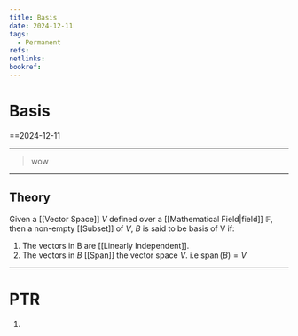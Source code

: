 ```yaml
---
title: Basis
date: 2024-12-11
tags:
  - Permanent
refs: 
netlinks: 
bookref:
---
```

# Basis
==2024-12-11

---
> wow

---
## Theory
Given a [[Vector Space]] $V$ defined over a [[Mathematical Field|field]] $\mathbb{F}$, then a non-empty [[Subset]] of $V$, $B$ is said to be basis of V if:
1. The vectors in B are [[Linearly Independent]].
2. The vectors in $B$ [[Span]] the vector space $V$. i.e $\operatorname{span}(B)=V$

---
# PTR

1. 